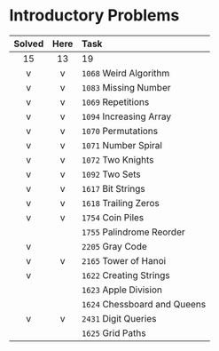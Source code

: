 # Introductory Problems

| Solved | Here | Task |
|:------:|:----:|:-----|
| 15     | 13   | 19   |
| v | v | `1068` Weird Algorithm
| v | v | `1083` Missing Number
| v | v | `1069` Repetitions
| v | v | `1094` Increasing Array
| v | v | `1070` Permutations
| v | v | `1071` Number Spiral
| v | v | `1072` Two Knights
| v | v | `1092` Two Sets
| v | v | `1617` Bit Strings
| v | v | `1618` Trailing Zeros
| v | v | `1754` Coin Piles
|   |   | `1755` Palindrome Reorder
| v |   | `2205` Gray Code
| v | v | `2165` Tower of Hanoi
| v |   | `1622` Creating Strings
|   |   | `1623` Apple Division
|   |   | `1624` Chessboard and Queens
| v | v | `2431` Digit Queries
|   |   | `1625` Grid Paths
